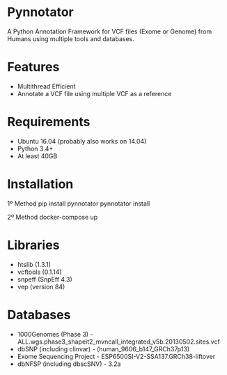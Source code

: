 # Pynnotator

A Python Annotation Framework for VCF files (Exome or Genome) from Humans using multiple tools and databases.

Features
========
- Multithread Efficient
- Annotate a VCF file using multiple VCF as a reference

Requirements
============

- Ubuntu 16.04 (probably also works on 14.04)
- Python 3.4+
- At least 40GB

Installation 
============

1º Method
    pip install pynnotator
    pynnotator install

2º Method
    docker-compose up

Libraries
=========

- htslib (1.3.1)
- vcftools (0.1.14)
- snpeff (SnpEff 4.3)
- vep (version 84)

Databases
=========

- 1000Genomes (Phase 3) - ALL.wgs.phase3_shapeit2_mvncall_integrated_v5b.20130502.sites.vcf 
- dbSNP (including clinvar) - (human_9606_b147_GRCh37p13) 
- Exome Sequencing Project - ESP6500SI-V2-SSA137.GRCh38-liftover
- dbNFSP (including dbscSNV) - 3.2a

